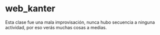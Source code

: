 # web_kanter
Esta clase fue una mala improvisación, nunca hubo secuencia a ninguna actividad, por eso verás muchas cosas a medias.
